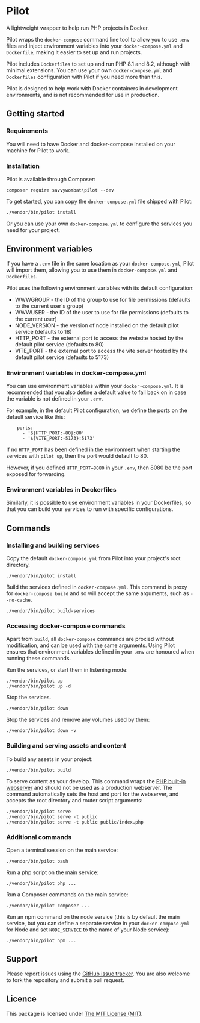 # Pilot

A lightweight wrapper to help run PHP projects in Docker.

Pilot wraps the `docker-compose` command line tool to allow you to use `.env` files and inject environment variables into your `docker-compose.yml` and `Dockerfile`, making it easier to set up and run projects.

Pilot includes `Dockerfiles` to set up and run PHP 8.1 and 8.2, although with minimal extensions. You can use your own `docker-compose.yml` and `Dockerfiles` configuration with Pilot if you need more than this.

Pilot is designed to help work with Docker containers in development environments, and is not recommended for use in production.

## Getting started

### Requirements

You will need to have Docker and docker-compose installed on your machine for Pilot to work.

### Installation

Pilot is available through Composer:

```
composer require savvywombat\pilot --dev
```

To get started, you can copy the `docker-compose.yml` file shipped with Pilot:

```
./vendor/bin/pilot install
```

Or you can use your own `docker-compose.yml` to configure the services you need for your project.

## Environment variables

If you have a `.env` file in the same location as your `docker-compose.yml`, Pilot will import them, allowing you to use them in `docker-compose.yml` and `Dockerfiles`.

Pilot uses the following environment variables with its default configuration:

* WWWGROUP - the ID of the group to use for file permissions (defaults to the current user's group)
* WWWUSER - the ID of the user to use for file permissions (defaults to the current user)
* NODE_VERSION - the version of node installed on the default pilot service (defaults to 18)
* HTTP_PORT - the external port to access the website hosted by the default pilot service (defaults to 80)
* VITE_PORT - the external port to access the vite server hosted by the default pilot service (defaults to 5173)

### Environment variables in docker-compose.yml

You can use environment variables within your `docker-compose.yml`. It is recommended that you also define a default value to fall back on in case the variable is not defined in your `.env`.

For example, in the default Pilot configuration, we define the ports on the default service like this:

```
    ports:
      - '${HTTP_PORT:-80}:80'
      - '${VITE_PORT:-5173}:5173'
```

If no `HTTP_PORT` has been defined in the environment when starting the services with `pilot up`, then the port would default to 80.

However, if you defined `HTTP_PORT=8080` in your `.env`, then 8080 be the port exposed for forwarding.

### Environment variables in Dockerfiles

Similarly, it is possible to use environment variables in your Dockerfiles, so that you can build your services to run with specific configurations.

## Commands

### Installing and building services

Copy the default `docker-compose.yml` from Pilot into your project's root directory.

```
./vendor/bin/pilot install
```

Build the services defined in `docker-compose.yml`. This command is proxy for `docker-compose build` and so will accept the same arguments, such as `--no-cache`.

```
./vendor/bin/pilot build-services
```


### Accessing docker-compose commands

Apart from `build`, all `docker-compose` commands are proxied without modification, and can be used with the same arguments. Using Pilot ensures that environment variables defined in your `.env` are honoured when running these commands.

Run the services, or start them in listening mode:

```
./vendor/bin/pilot up
./vendor/bin/pilot up -d
```

Stop the services.

```
./vendor/bin/pilot down
```

Stop the services and remove any volumes used by them:

```
./vendor/bin/pilot down -v
```

### Building and serving assets and content

To build any assets in your project:

```
./vendor/bin/pilot build
```

To serve content as your develop. 
This command wraps the [PHP built-in webserver] and should not be used as a production webserver.
The command automatically sets the host and port for the webserver, and accepts the root directory and router script arguments:

```
./vendor/bin/pilot serve
./vendor/bin/pilot serve -t public
./vendor/bin/pilot serve -t public public/index.php
```

### Additional commands

Open a terminal session on the main service:

```
./vendor/bin/pilot bash
```

Run a php script on the main service:

```
./vendor/bin/pilot php ...
```

Run a Composer commands on the main service:

```
./vendor/bin/pilot composer ...
```

Run an npm command on the node service (this is by default the main service, but you can define a separate service in your `docker-compose.yml` for Node and set `NODE_SERVICE` to the name of your Node service):

```
./vendor/bin/pilot npm ...
```

## Support

Please report issues using the [GitHub issue tracker](https://github.com/SavvyWombat/pilot/issues). You are also welcome to fork the repository and submit a pull request.

## Licence

This package is licensed under [The MIT License (MIT)](https://github.com/SavvyWombat/pilot/blob/main/LICENSE).

[PHP built-in webserver]: https://www.php.net/manual/en/features.commandline.webserver.php